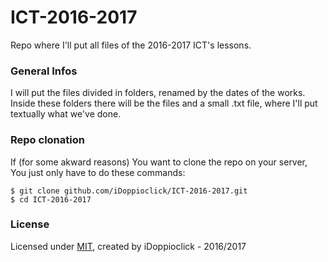 # ICT-2016-2017
Repo where I'll put all files of the 2016-2017 ICT's lessons.

### General Infos
I will put the files divided in folders, renamed by the dates of the works.
Inside these folders there will be the files and a small .txt file, where I'll put textually what we've done.

### Repo clonation
If (for some akward reasons) You want to clone the repo on your server, You just only have to do these commands:

    $ git clone github.com/iDoppioclick/ICT-2016-2017.git
    $ cd ICT-2016-2017

### License
Licensed under [MIT](https://opensource.org/licenses/MIT), created by iDoppioclick - 2016/2017
